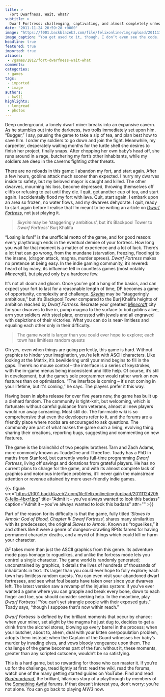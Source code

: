 ```yaml
---
title: >
  Fort Dwarfness. Wait, what?
subtitle: >
  Dwarf Fortress: challenging, captivating, and almost completely unheard of. Keir Little sheds some light on this hidden gem
date: "2011-11-24 20:59:28 +0000"
image: "https://f001.backblazeb2.com/file/felixonline/img/upload/201111242057-felix-shootcommon_1063_main.png"
image_caption: "You get used to it, though. I don’t even see the code. All I see is blonde, brunette, redhead..."
headline: true
featured: true
imported: true
aliases:
 - /games/1812/fort-dwarfness-wait-what
comments:
categories:
 - games
tags:
 - imported
 - image
authors:
 - kw911
highlights:
 - longread
 - photos
---
```


Deep underground, a lonely dwarf miner breaks into an expansive cavern. As he stumbles out into the darkness, two trolls immediately set upon him. “Bugger,” I say, pausing the game to take a sip of tea, and plan best how to save him. I order my soldiers to go down and join the fight. Meanwhile, my carpenter, desperately waiting months for the turtle shell she desires to finish her project, finally snaps. After chopping her own baby’s head off, she runs around in a rage, butchering my fort’s other inhabitants, while my soldiers are deep in the caverns fighting other threats.

There are no reloads in this game: I abandon my fort, and start again. After a few hours, goblins attack much sooner than expected. I hurry my dwarves inside to safety, but my beloved mayor is caught and killed. The other dwarves, mourning his loss, become depressed, throwing themselves off cliffs or refusing to eat until they die. I quit, get another cup of tea, and start again. I accidentally flood my fort with lava. Quit, start again. I embark upon an area so frozen, no water flows, and my dwarves dehydrate. I quit, ready to start again before I realise that I’m meant to be writing an article on [_Dwarf Fortress_](http://www.bay12games.com/dwarves/), not just playing it.

> _Skyrim_ may be ‘staggeringly ambitious’, but it’s Blackpool Tower to _Dwarf Fortress_’ Burj Khalifa

“Losing is fun!” is the unofficial motto of the game, and for good reason: every playthrough ends in the eventual demise of your fortress. How long you wait for that moment is a matter of experience and a lot of luck. There’s a lot that can go wrong, from the mundane (starvation, freezing, flooding) to the insane, (dragon attack, magma, murder sprees). _Dwarf Fortress_ makes no pretence at being easy. In the indie gaming community, it’s revered: heard of by many, its influence felt in countless games (most notably _Minecraft_), but played only by a hardcore few.

It’s not all doom and gloom. Once you’ve got a hang of the basics, and can expect your fort to last for a reasonable length of time, DF becomes a game of opportunity, complexity and challenge. [_Skyrim_](http://www.youtube.com/watch?v=sTgUm8VEWiU) may be “staggeringly ambitious,” but it’s Blackpool Tower compared to the Burj Khalifa heights of ambition reached by _Dwarf Fortress_. Recreate your greatest [_Minecraft_](http://www.minecraft.net/) city for your dwarves to live in, pump magma to the surface to boil goblins alive, arm your soldiers with steel plate, encrusted with jewels and all engraved with depictions of their victories. What you can do is near-limitless and equaling each other only in their difficulty.

> The game world is larger than you could ever hope to explore; each town has limitless random quests

Oh yes, even when things are going perfectly, this game is hard. Without graphics to hinder your imagination, you’re left with ASCII characters. Like looking at the Matrix, it’s bewildering until your mind begins to fill in the gaps. There’s no mouse control – the interface is a series of keystrokes, with the in-game menus being inconsistent and little help. Of course, it’s still in development, but the game’s sole programmer would rather work on new features than on optimisation. “The interface is coming – it's not coming in your lifetime, but it's coming,” he says. The players prefer it this way.

Having been in alpha release for over five years now, the game has built up a diehard fandom. The community is tight-knit, but welcoming, which is fortunate: without careful guidance from veterans, almost all new players would run away screaming. Most still do. The fan-made wiki is so comprehensive that even the developers refer to it, and the forums are a friendly place where noobs are encouraged to ask questions. The community are part of what makes the game such a living, evolving thing: sharing their creations, reporting bugs, suggesting and commenting on new features.

The game is the brainchild of two people: brothers Tarn and Zach Adams, more commonly known as ToadyOne and ThreeToe. Toady has a PhD in maths from Stanford, but currently works full-time programming _Dwarf Fortress_, living off savings and donations from grateful players. He has no current plans to charge for the game, and with its almost complete lack of graphics and notorious interface problems, it’ll never gain the mainstream attention or revenue attained by more user-friendly indie games.

{{< figure src="https://f001.backblazeb2.com/file/felixonline/img/upload/201111242058-felix-4bxrf.jpg" title="Admit it – you’ve always wanted to look this badass" caption="Admit it – you’ve always wanted to look this badass" attr="" >}}

Part of the reason for its difficulty is that the game, fully titled ‘_Slaves to Armok: God of Blood, Chapter II: Dwarf Fortress_’, shares many similarities with its predecessor, the original _Slaves to Armok_. Known as “roguelikes,” it and others like it were a genre of dungeon-crawling RPGs famed for having permanent character deaths, and a myrid of things which could kill or harm your character.

_DF_ takes more than just the ASCII graphics from this genre. Its adventure mode pays homage to roguelikes, and unlike the fortress mode lets you control a single character. The game world is randomly generated; unconstrained by graphics, it details the lives of hundreds of thousands of inhabitants in text. It’s larger than you could ever hope to fully explore; each town has limitless random quests. You can even visit your abandoned dwarf fortresses, and see what foul beasts have taken over since your dwarves left. The latest version saw a revamp of the injuries system: if you’ve ever wanted a game where you can grapple and break every bone, down to each finger and toe, you should consider seeking help. In the meantime, play _Dwarf Fortress_! “You can't yet strangle people with their exposed guts,” Toady says, “though I suppose that's now within reach.”

_Dwarf Fortress_ is defined by the brilliant moments that occur by chance: when your miner, set alight by the magma he just dug to, decides to get a drink from the alcohol stores, blowing up every barrel in the process; when your butcher, about to, ahem, deal with your kitten overpopulation problem, adopts them instead; when the Captain of the Guard witnesses her baby’s murder by invading elves, and vows bloody vengeance upon them. The challenge of the game becomes part of the fun: without it, these moments, greater than any scripted cutscene, wouldn’t be so satisfying.

This is a hard game, but so rewarding for those who can master it. If you’re up for the challenge, tread lightly at first: read the wiki, read the forums, watch one of the many getting started guides on YouTube. Find and read [_Boatmurdered_](http://lparchive.org/Dwarf-Fortress-Boatmurdered/), the brilliant, hilarious story of a playthrough by members of the [Something Awful](http://www.somethingawful.com/) forums. If that doesn’t interest you, don’t worry: you’re not alone. You can go back to playing _MW3_ now.
